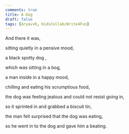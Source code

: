 ```yaml
---
comments: true
title: A Dog
draft: false
tags: [AryavvK, KidsCollab/Write4Fun]
---
```

 
And there it was,

sitting quietly in a pensive mood,

a black spotty dog ,

which was sitting in a bog,

a man inside in a happy mood,

chilling and eating his scrumptious food,

the dog was feeling jealous and could not resist going in,

so it sprinted in and grabbed a biscuit tin,

the man felt surprised that the dog was eating,

so he went in to the dog and gave him a beating.

